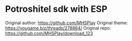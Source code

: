 # Potroshitel sdk with ESP
Original author: https://github.com/MHSPlay
Original theme: https://yougame.biz/threads/278864/
Original repo: https://github.com/MHSPlay/download_123
